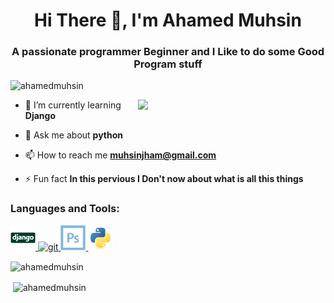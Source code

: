 <h1 align="center">Hi There 👋, I'm Ahamed Muhsin</h1>
<h3 align="center">A passionate programmer Beginner and I Like to do some Good Program stuff</h3>

<p align="left"> <img src="https://komarev.com/ghpvc/?username=AhamedMuhsin&label=Profile%20views&color=0e75b6&style=flat" alt="ahamedmuhsin" /> </p>

<img align="right" width="300" src="https://media1.giphy.com/media/M9gbBd9nbDrOTu1Mqx/giphy.gif?cid=790b76118e6aa9ba000029f37be20ef451c5d0f855934c0b&rid=giphy.gif&ct=s">

- 🌱 I’m currently learning **Django**

- 💬 Ask me about **python**

- 📫 How to reach me **muhsinjham@gmail.com**

- ⚡ Fun fact **In this pervious I Don't now about what is all this things**


<h3 align="left">Languages and Tools:</h3>
<p align="left"> <a href="https://www.djangoproject.com/" target="_blank"> <img src="https://raw.githubusercontent.com/devicons/devicon/master/icons/django/django-original.svg" alt="django" width="40" height="40"/> </a> <a href="https://git-scm.com/" target="_blank"> <img src="https://www.vectorlogo.zone/logos/git-scm/git-scm-icon.svg" alt="git" width="40" height="40"/> </a> <a href="https://www.photoshop.com/en" target="_blank"> <img src="https://raw.githubusercontent.com/devicons/devicon/master/icons/photoshop/photoshop-line.svg" alt="photoshop" width="40" height="40"/> </a> <a href="https://www.python.org" target="_blank"> <img src="https://raw.githubusercontent.com/devicons/devicon/master/icons/python/python-original.svg" alt="python" width="40" height="40"/> </a> </p>

<p><img align="center" src="https://github-readme-stats.vercel.app/api/top-langs?username=AhamedMuhsin&show_icons=true&locale=en&layout=compact" alt="ahamedmuhsin" /></p>
<p>&nbsp;<img align="center" src="https://github-readme-stats.vercel.app/api?username=AhamedMuhsin&show_icons=true&locale=en" alt="ahamedmuhsin" /></p>

